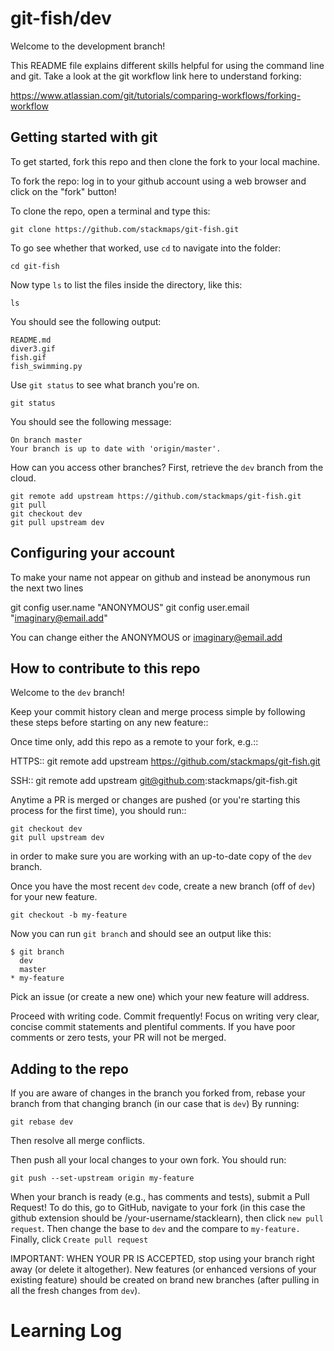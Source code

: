 # git-fish/dev

Welcome to the development branch!

This README file explains different skills helpful for using the command line and git.  Take a look at the git workflow link here to understand forking:

https://www.atlassian.com/git/tutorials/comparing-workflows/forking-workflow

## Getting started with git

To get started, fork this repo and then clone the fork to your local machine.

To fork the repo: log in to your github account using a web browser and click on the "fork" button!

To clone the repo, open a terminal and type this:

	git clone https://github.com/stackmaps/git-fish.git

To go see whether that worked, use `cd` to navigate into the folder:

	cd git-fish

Now type `ls` to list the files inside the directory, like this:

	ls 

You should see the following output:

	README.md
	diver3.gif
	fish.gif
	fish_swimming.py

Use `git status` to see what branch you're on.

	git status

You should see the following message:

	On branch master
	Your branch is up to date with 'origin/master'.

How can you access other branches?  First, retrieve the `dev` branch from the cloud.

	git remote add upstream https://github.com/stackmaps/git-fish.git
	git pull
    git checkout dev
    git pull upstream dev


## Configuring your account

To make your name not appear on github and instead be anonymous run the next two lines

   git config user.name "ANONYMOUS"
   git config user.email "imaginary@email.add"

You can change either the ANONYMOUS or imaginary@email.add

##  How to contribute to this repo

Welcome to the `dev` branch!  

Keep your commit history clean and merge process simple by following these steps before starting on any new feature::

Once time only, add this repo as a remote to your fork, e.g.::

HTTPS::
    git remote add upstream https://github.com/stackmaps/git-fish.git

SSH::
    git remote add upstream git@github.com:stackmaps/git-fish.git


Anytime a PR is merged or changes are pushed (or you're starting this process for the first time), you should run::

    git checkout dev
    git pull upstream dev

in order to make sure you are working with an up-to-date copy of the `dev` branch.

Once you have the most recent `dev` code, create a new branch (off of `dev`) for your new feature.

    git checkout -b my-feature

Now you can run `git branch` and should see an output like this:

    $ git branch
      dev
      master
    * my-feature


Pick an issue (or create a new one) which your new feature will address.

Proceed with writing code.  Commit frequently!  Focus on writing very clear, concise commit statements and plentiful comments.  If you have poor comments or zero tests, your PR will not be merged.

## Adding to the repo

If you are aware of changes in the branch you forked from, rebase your branch from that changing branch (in our case that is `dev`) By running:

    git rebase dev

Then resolve all merge conflicts.

Then push all your local changes to your own fork. You should run:

    git push --set-upstream origin my-feature

When your branch is ready (e.g., has comments and tests), submit a Pull Request! To do this, go to GitHub, navigate to your fork (in this case the github extension should be /your-username/stacklearn),
then click `new pull request`. Then change the base to `dev` and the compare to `my-feature.` Finally, click `Create pull request`



IMPORTANT: WHEN YOUR PR IS ACCEPTED, stop using your branch right away (or delete it altogether).  New features (or enhanced versions of your existing feature) should be created on brand new branches (after pulling in all the fresh changes from `dev`).


# Learning Log

